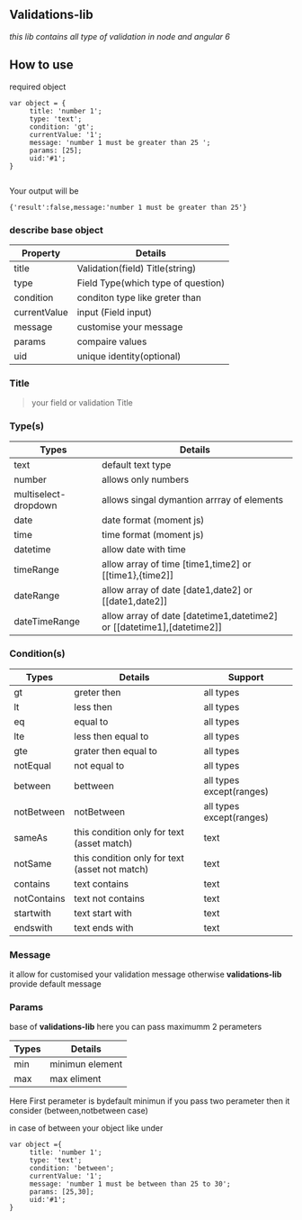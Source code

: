 ## Validations-lib
_this lib contains all type of validation in node and angular 6_

## How to use

required object 
```
var object = {
     title: 'number 1';
     type: 'text';
     condition: 'gt';
     currentValue: '1';
     message: 'number 1 must be greater than 25 ';
     params: [25];
     uid:'#1';
}


```
Your output will be 
```
{'result':false,message:'number 1 must be greater than 25'}
```


### describe base object

| Property      | Details                             |
| ------------- | ------------------------------------|
| title         | Validation(field) Title(string)     |
| type          | Field Type(which type of question)  |
| condition     | conditon type like greter than      |
| currentValue  | input (Field input)                 |
| message       | customise your message              |
| params        | compaire values                     |
| uid           | unique identity(optional)           |


### Title
>your field or validation Title

### Type(s)

| Types                  | Details                                                                  |     
| ---------------------- | -------------------------------------------------------------------------|
| text                   | default text type                                                        |
| number                 | allows only numbers                                                      |
| multiselect-dropdown   | allows singal dymantion arrray of elements                               |
| date                   | date format (moment js)                                                  |
| time                   | time format (moment js)                                                  |
| datetime               | allow date with time                                                     |
| timeRange              | allow array of time [time1,time2] or [[time1},{time2]]                   |
| dateRange              | allow array of date [date1,date2] or [[date1,date2]]                     |
| dateTimeRange          | allow array of date [datetime1,datetime2] or [[datetime1],[datetime2]]   |

### Condition(s)

| Types                  | Details                                                                  | Support    
| ---------------------- | -------------------------------------------------------------------------|----------
| gt                     | greter then                                                              | all types
| lt                     | less then                                                                | all types
| eq                     | equal to                                                                 | all types
| lte                    | less then equal to                                                       | all types
| gte                    | grater then equal to                                                     | all types
| notEqual               | not equal to                                                             | all types
| between                | bettween                                                                 | all types except(ranges)
| notBetween             | notBetween                                                               | all types except(ranges)
| sameAs                 | this condition only for text (asset match)                               | text
| notSame                | this condition only for text (asset not match)                           | text
| contains               | text contains                                                            | text
| notContains            | text not contains                                                        | text
| startwith              | text start with                                                          | text
| endswith               | text ends with                                                           | text


### Message
it allow for customised your validation message otherwise **validations-lib** provide default message

### Params
base of **validations-lib** here you can pass maximumm 2 perameters 

| Types                  | Details                                                                  |     
| ---------------------- | -------------------------------------------------------------------------|
| min                    | minimun element                                                          |
| max                    | max eliment                                                              |

Here First perameter is bydefault minimun if you pass two perameter then it consider (between,notbetween case)

in case of between your object like under

```
var object ={
     title: 'number 1';
     type: 'text';
     condition: 'between';
     currentValue: '1';
     message: 'number 1 must be between than 25 to 30';
     params: [25,30];
     uid:'#1';
}
```

